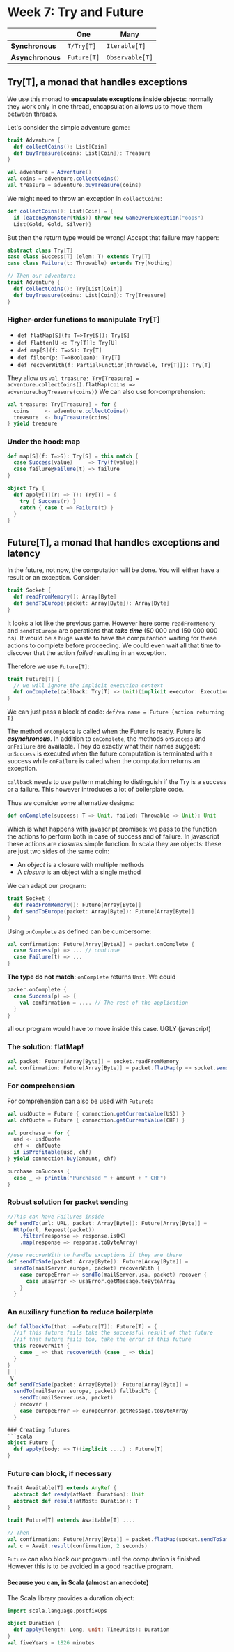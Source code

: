 # Week 7: Try and Future
|                  | One         | Many            |
|------------------|-------------|-----------------|
| **Synchronous**  | `T/Try[T]`  | `Iterable[T]`   |
| **Asynchronous** | `Future[T]` | `Observable[T]` |

## Try[T], a monad that handles exceptions
We use this monad to **encapsulate exceptions inside objects**: normally they work only in one thread, encapsulation allows us to move them between threads.

Let's consider the simple adventure game:
```scala
trait Adventure {
  def collectCoins(): List[Coin]
  def buyTreasure(coins: List[Coin]): Treasure
}

val adventure = Adventure()
val coins = adventure.collectCoins()
val treasure = adventure.buyTreasure(coins)
```
We might need to throw an exception in `collectCoins`:
```scala
def collectCoins(): List[Coin] = {
  if (eatenByMonster(this)) throw new GameOverException("oops")
  List(Gold, Gold, Silver)}
```
But then the return type would be wrong! Accept that failure may happen:
```scala
abstract class Try[T]
case class Success[T] (elem: T) extends Try[T]
case class Failure(t: Throwable) extends Try[Nothing]

// Then our adventure:
trait Adventure {
  def collectCoins(): Try[List[Coin]]
  def buyTreasure(coins: List[Coin]): Try[Treasure]
}
```
### Higher-order functions to manipulate Try[T]
 - `def flatMap[S](f: T=>Try[S]): Try[S]`
 - `def flatten[U <: Try[T]]: Try[U]`
 - `def map[S](f: T=>S): Try[T]`
 - `def filter(p: T=>Boolean): Try[T]`
 - `def recoverWith(f: PartialFunction[Throwable, Try[T]]): Try[T]`

They allow us `val treasure: Try[Treasure] = adventure.collectCoins().flatMap(coins => adventure.buyTreasure(coins))`
We can also use for-comprehension:
```scala
val treasure: Try[Treasure] = for {
  coins     <- adventure.collectCoins()
  treasure  <- buyTreasure(coins)
} yield treasure
```
### Under the hood: map
```scala
def map[S](f: T=>S): Try[S] = this match {
  case Success(value)     => Try(f(value))
  case failure@Failure(t) => failure
}

object Try {
  def apply[T](r: => T): Try[T] = {
    try { Success(r) }
    catch { case t => Failure(t) }
  }
}
```
## Future[T], a monad that handles exceptions and latency
In the future, not now, the computation will be done. You will either have a result or an exception.
Consider:
```scala
trait Socket {
  def readFromMemory(): Array[Byte]
  def sendToEurope(packet: Array[Byte]): Array[Byte]
}
```
It looks a lot like the previous game. However here some `readFromMemory` and `sendToEurope` are operations that ***take time*** (50 000 and 150 000 000 ns). It would be a huge waste to have the computantion waiting for these actions to complete before proceeding. We could even wait all that time to discover that the action *failed* resulting in an exception.

Therefore we use `Future[T]`:
```scala
trait Future[T] {
  // we will ignore the implicit execution context
  def onComplete(callback: Try[T] => Unit)(implicit executor: ExecutionContext): Unit
}
```
We can just pass a block of code: `def/va name = Future {action returning T}`

The method `onComplete` is called when the Future is ready. Future is ***asynchronous***.
In addition to `onComplete`, the methods `onSuccess` and `onFailure` are available. They do exactly what their names suggest: `onSuccess` is executed when the future computation is terminated with a success while `onFailure` is called when the computation returns an exception.

`callback` needs to use pattern matching to distinguish if the Try is a success or a failure. This however introduces a lot of boilerplate code.

Thus we consider some alternative designs:
```scala
def onComplete(success: T => Unit, failed: Throwable => Unit): Unit
```
Which is what happens with javascript promises: we pass to the function the actions to perform both in case of success and of failure. In javascript these actions are *closures* simple function. In scala they are objects: these are just two sides of the same coin:

 - An *object* is a closure with multiple methods
 - A *closure* is an object with a single method

We can adapt our program:
```scala
trait Socket {
  def readFromMemory(): Future[Array[Byte]]
  def sendToEurope(packet: Array[Byte]): Future[Array[Byte]]
}
```
Using `onComplete` as defined can be cumbersome:
```scala
val confirmation: Future[Array[ByteA]] = packet.onComplete {
  case Success(p) => ... // continue
  case Failure(t) => ...
}
```
**The type do not match**: `onComplete` returns `Unit`. We could
```scala
packer.onComplete {
  case Success(p) => {
    val confirmation = .... // The rest of the application
  }
}
```
all our program would have to move inside this case. UGLY (javascript)

### The solution: flatMap!
```scala
val packet: Future[Array[Byte]] = socket.readFromMemory
val confirmation: Future[Array[Byte]] = packet.flatMap(p => socket.sendToEurope(p))
```

### For comprehension
For comprehension can also be used with `Future`s:
```scala
val usdQuote = Future { connection.getCurrentValue(USD) }
val chfQuote = Future { connection.getCurrentValue(CHF) }

val purchase = for {
  usd <- usdQuote
  chf <- chfQuote
  if isProfitable(usd, chf)
} yield connection.buy(amount, chf)

purchase onSuccess {
  case _ => println("Purchased " + amount + " CHF")
}

```

### Robust solution for packet sending
```scala
//This can have Failures inside
def sendTo(url: URL, packet: Array[Byte]): Future[Array[Byte]] =
  Http(url, Request(packet))
    .filter(response => response.isOK)
    .map(response => response.toByteArray)

//use recoverWith to handle exceptions if they are there
def sendToSafe(packet: Array[Byte]): Future[Array[Byte]] =
  sendTo(mailServer.europe, packet) recoverWith {
    case europeError => sendTo(mailServer.usa, packet) recover {
      case usaError => usaError.getMessage.toByteArray
    }
  }
```

### An auxiliary function to reduce boilerplate
```scala
def fallbackTo(that: =>Future[T]): Future[T] = {
  //if this future fails take the successful result of that future
  //if that future fails too, take the error of this future
  this recoverWith {
    case _ => that recoverWith (case _ => this)
  }
}
| |
 V
def sendToSafe(packet: Array[Byte]): Future[Array[Byte]] =
  sendTo(mailServer.europe, packet) fallbackTo {
    sendTo(mailServer.usa, packet)
  } recover {
    case europeError => europeError.getMessage.toByteArray
  }

### Creating futures
```scala
object Future {
  def apply(body: => T)(implicit ....) : Future[T]
}
```

### Future can block, if necessary
```scala
Trait Awaitable[T] extends AnyRef {
  abstract def ready(atMost: Duration): Unit
  abstract def result(atMost: Duration): T
}

trait Future[T] extends Awaitable[T] ....

// Then
val confirmation: Future[Array[Byte]] = packet.flatMap(socket.sendToSafe(_))
val c = Await.result(confirmation, 2 seconds)
```
`Future` can also block our program until the computation is finished. However this is to be avoided in a good reactive program.

#### Because you can, in Scala (almost an anecdote)
The Scala library provides a duration object:
```scala
import scala.language.postfixOps

object Duration {
  def apply(length: Long, unit: TimeUnits): Duration
}
val fiveYears = 1826 minutes
```
